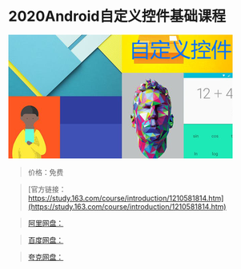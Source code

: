 # 2020Android自定义控件基础课程

![img](../../../assets/study163/free/7fa10c54ea964bcf9a75c1c28f43c0bd.png)

> 价格：免费

> [官方链接：https://study.163.com/course/introduction/1210581814.htm](https://study.163.com/course/introduction/1210581814.htm)

> [阿里网盘：]()

> [百度网盘：]()

> [夸克网盘：]()
